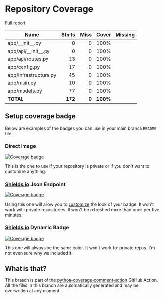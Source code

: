 # Repository Coverage

[Full report](https://htmlpreview.github.io/?https://github.com/azellarhq/pgrubic-playground/blob/python-coverage-comment-action-data/htmlcov/index.html)

| Name                    |    Stmts |     Miss |    Cover |   Missing |
|------------------------ | -------: | -------: | -------: | --------: |
| app/\_\_init\_\_.py     |        0 |        0 |     100% |           |
| app/api/\_\_init\_\_.py |        0 |        0 |     100% |           |
| app/api/routes.py       |       23 |        0 |     100% |           |
| app/config.py           |       17 |        0 |     100% |           |
| app/infrastructure.py   |       45 |        0 |     100% |           |
| app/main.py             |       10 |        0 |     100% |           |
| app/models.py           |       77 |        0 |     100% |           |
|               **TOTAL** |  **172** |    **0** | **100%** |           |


## Setup coverage badge

Below are examples of the badges you can use in your main branch `README` file.

### Direct image

[![Coverage badge](https://raw.githubusercontent.com/azellarhq/pgrubic-playground/python-coverage-comment-action-data/badge.svg)](https://htmlpreview.github.io/?https://github.com/azellarhq/pgrubic-playground/blob/python-coverage-comment-action-data/htmlcov/index.html)

This is the one to use if your repository is private or if you don't want to customize anything.

### [Shields.io](https://shields.io) Json Endpoint

[![Coverage badge](https://img.shields.io/endpoint?url=https://raw.githubusercontent.com/azellarhq/pgrubic-playground/python-coverage-comment-action-data/endpoint.json)](https://htmlpreview.github.io/?https://github.com/azellarhq/pgrubic-playground/blob/python-coverage-comment-action-data/htmlcov/index.html)

Using this one will allow you to [customize](https://shields.io/endpoint) the look of your badge.
It won't work with private repositories. It won't be refreshed more than once per five minutes.

### [Shields.io](https://shields.io) Dynamic Badge

[![Coverage badge](https://img.shields.io/badge/dynamic/json?color=brightgreen&label=coverage&query=%24.message&url=https%3A%2F%2Fraw.githubusercontent.com%2Fazellarhq%2Fpgrubic-playground%2Fpython-coverage-comment-action-data%2Fendpoint.json)](https://htmlpreview.github.io/?https://github.com/azellarhq/pgrubic-playground/blob/python-coverage-comment-action-data/htmlcov/index.html)

This one will always be the same color. It won't work for private repos. I'm not even sure why we included it.

## What is that?

This branch is part of the
[python-coverage-comment-action](https://github.com/marketplace/actions/python-coverage-comment)
GitHub Action. All the files in this branch are automatically generated and may be
overwritten at any moment.